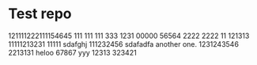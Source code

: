 # Test repo

121111222111154645
111
111
111
333
1231
00000
56564
2222
2222
11
121313
11111213231
11111
sdafghj
111232456
sdafadfa
another one.
1231243546
2213131
heloo
67867
yyy
12313
323421
